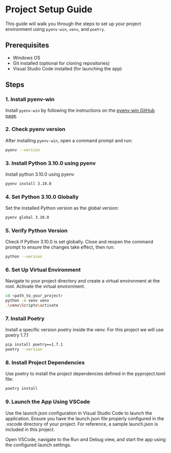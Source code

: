 # Project Setup Guide

This guide will walk you through the steps to set up your project environment using `pyenv-win`, `venv`, and `poetry`.

## Prerequisites

- Windows OS
- Git installed (optional for cloning repositories)
- Visual Studio Code installed (for launching the app)

## Steps

### 1. Install pyenv-win

Install `pyenv-win` by following the instructions on the [pyenv-win GitHub page](https://github.com/pyenv-win/pyenv-win).

### 2. Check pyenv version

After installing `pyenv-win`, open a command prompt and run:

```sh
pyenv --version
```

### 3.  Install Python 3.10.0 using pyenv

Install python 3.10.0 using pyenv

```sh
pyenv install 3.10.0
```

### 4.  Set Python 3.10.0 Globally

Set the installed Python version as the global version:

```sh
pyenv global 3.10.0
```

### 5.  Verify Python Version

Check if Python 3.10.0 is set globally. Close and reopen the command prompt to ensure the changes take effect, then run:

```sh
python --version
```

### 6.  Set Up Virtual Environment

Navigate to your project directory and create a virtual environment at the root. Activate the virtual environment.

```sh
cd <path_to_your_project>
python -m venv venv
.\venv\Scripts\activate
```

### 7.  Install Poetry

Install a specific version poetry inside the venv. For this project we will use poetry 1.7.1 

```sh
pip install poetry==1.7.1
poetry --version
```

### 8.  Install Project Dependencies

Use poetry to install the project dependencies defined in the pyproject.toml file:

```sh
poetry install
```

### 9.  Launch the App Using VSCode

Use the launch.json configuration in Visual Studio Code to launch the application. Ensure you have the launch.json file properly configured in the .vscode directory of your project. For reference, a sample launch.json is included in this project.

Open VSCode, navigate to the Run and Debug view, and start the app using the configured launch settings.







